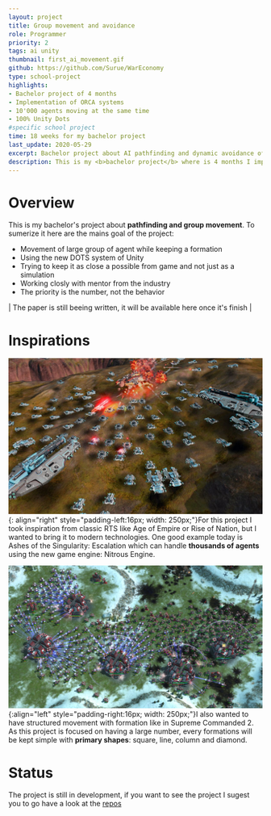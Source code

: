 ```yaml
---
layout: project
title: Group movement and avoidance
role: Programmer
priority: 2
tags: ai unity
thumbnail: first_ai_movement.gif
github: https://github.com/Surue/WarEconomy
type: school-project
highlights: 
- Bachelor project of 4 months
- Implementation of ORCA systems
- 10'000 agents moving at the same time
- 100% Unity Dots
#specific school project
time: 18 weeks for my bachelor project
last_update: 2020-05-29
excerpt: Bachelor project about AI pathfinding and dynamic avoidance of groups.
description: This is my <b>bachelor project</b> where is 4 months I implemented a <b>pathfinding</b> system that could handle large number of agent <b>in a large scale world</b>. The mains systems are a full nav mesh complemented with a waypoint graph to connect every town in the map. Every movement of formation are handle by a mix of full on pathfinding with <b>dynamic obstacle avoidance</b>. The project is made using the new DOTS system from Unity.
---
```


# Overview
This is my bachelor's project about **pathfinding and group movement**. To sumerize it here are the mains goal of the project:
- Movement of large group of agent while keeping a formation
- Using the new DOTS system of Unity
- Trying to keep it as close a possible from game and not just as a simulation
- Working closly with mentor from the industry
- The priority is the number, not the behavior

| The paper is still beeing written, it will be available here once it's finish |

# Inspirations
![Ashes of the singularity](../assets/images/aiGroupMovement/ashes_of_the_singularity.jpg){: align="right" style="padding-left:16px; width: 250px;"}For this project I took inspiration from classic RTS like Age of Empire or Rise of Nation, but I wanted to bring it to modern technologies. One good example today is Ashes of the Singularity: Escalation which can handle **thousands of agents** using the new game engine: Nitrous Engine. <br clear="right">


![Supreme Commander 2](../assets/images/aiGroupMovement/supreme_commander_2.jpg){:align="left" style="padding-right:16px; width: 250px;"}I also wanted to have structured movement with formation like in Supreme Commanded 2. As this project is focused on having a large number, every formations will be kept simple with **primary shapes**: square, line, column and diamond.<br clear="left">

# Status
The project is still in development, if you want to see the project I sugest you to go have a look at the [repos](https://github.com/Surue/WarEconomy)